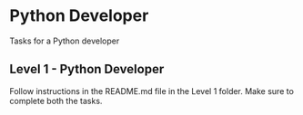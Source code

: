 # Python Developer
Tasks for a Python developer

## Level 1 - Python Developer
Follow instructions in the README.md file in the Level 1 folder.
Make sure to complete both the tasks.